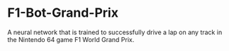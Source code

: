 # F1-Bot-Grand-Prix
A neural network that is trained to successfully drive a lap on any track in the Nintendo 64 game F1 World Grand Prix.
